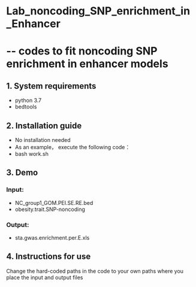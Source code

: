 # Lab_noncoding_SNP_enrichment_in_Enhancer
# -- codes to fit noncoding SNP enrichment in enhancer models

## 1. System requirements

- python 3.7
- bedtools

## 2. Installation guide

- No installation needed
- As an example， execute the following code：
- bash work.sh

## 3. Demo

### Input:
- NC_group1_GOM.PEI.SE.RE.bed
- obesity.trait.SNP-noncoding

### Output:
- sta.gwas.enrichment.per.E.xls

## 4. Instructions for use

Change the hard-coded paths in the code to your own paths where you place the input and output files

